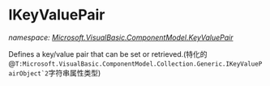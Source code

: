 ﻿# IKeyValuePair
_namespace: <a href="#" onClick="load('/docs/Microsoft.VisualBasic.ComponentModel.KeyValuePair/index.md')">Microsoft.VisualBasic.ComponentModel.KeyValuePair</a>_

Defines a key/value pair that can be set or retrieved.(特化的@``T:Microsoft.VisualBasic.ComponentModel.Collection.Generic.IKeyValuePairObject`2``字符串属性类型)





